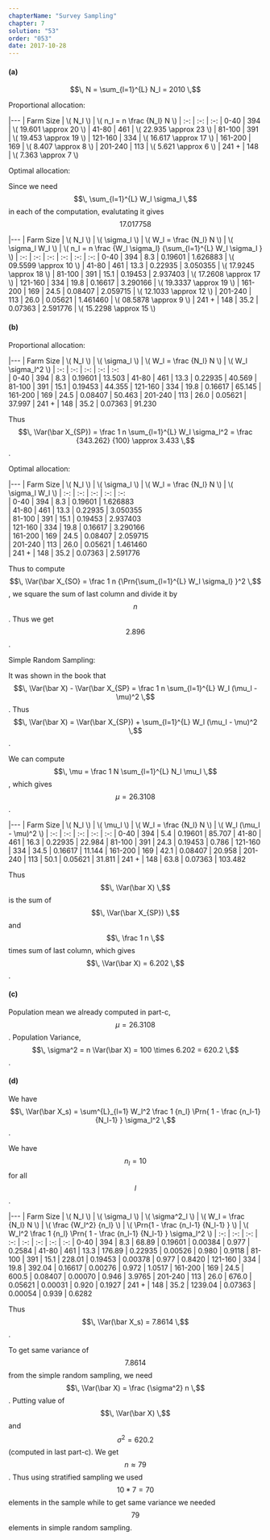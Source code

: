 ```yaml
---
chapterName: "Survey Sampling"
chapter: 7
solution: "53"
order: "053"
date: 2017-10-28 
---
```


#### (a) ####

$$\, N = \sum_{l=1}^{L} N_l = 2010 \,$$

Proportional allocation:

|---
| Farm Size | \\( N_l \\) | \\( n_l = n \frac {N_l} N \\)
| :-:       | :-:         | :-:
| 0-40      | 394         | \\( 19.601 \approx 20 \\) 
| 41-80     | 461         | \\( 22.935 \approx 23 \\)
| 81-100    | 391         | \\( 19.453 \approx 19 \\)
| 121-160   | 334         | \\( 16.617 \approx 17 \\)
| 161-200   | 169         | \\( 8.407 \approx 8 \\)
| 201-240   | 113         | \\( 5.621 \approx 6 \\)
| 241 +     | 148         | \\( 7.363 \approx 7 \\)

Optimal allocation:

Since we need $$\, \sum_{l=1}^{L} W_l \sigma_l \,$$ in each of the computation, evalutating it gives $$\, 17.017758 \,$$

|---
| Farm Size | \\( N_l \\) | \\( \sigma_l \\) | \\( W_l = \frac {N_l} N \\) | \\( \sigma_l W_l \\) | \\( n_l = n \frac {W_l \sigma_l} {\sum_{l=1}^{L} W_l \sigma_l } \\)
| :-:       | :-:         | :-:              | :-:                         | :-:                  | :-:
| 0-40      | 394         | 8.3              | 0.19601                     | 1.626883             | \\( 09.5599 \approx 10 \\)
| 41-80     | 461         | 13.3             | 0.22935                     | 3.050355             | \\( 17.9245 \approx 18 \\)
| 81-100    | 391         | 15.1             | 0.19453                     | 2.937403             | \\( 17.2608 \approx 17 \\)
| 121-160   | 334         | 19.8             | 0.16617                     | 3.290166             | \\( 19.3337 \approx 19 \\)
| 161-200   | 169         | 24.5             | 0.08407                     | 2.059715             | \\( 12.1033 \approx 12 \\)
| 201-240   | 113         | 26.0             | 0.05621                     | 1.461460             | \\( 08.5878 \approx 9 \\)
| 241 +     | 148         | 35.2             | 0.07363                     | 2.591776             | \\( 15.2298 \approx 15 \\)

#### (b) ####

Proportional allocation:

|---
| Farm Size | \\( N_l \\) | \\( \sigma_l \\) | \\( W_l = \frac {N_l} N \\) | \\( W_l \sigma_l^2 \\) 
| :-:       | :-:         | :-:              | :-:                         | :-:     
| 0-40      | 394         |  8.3             | 0.19601                     | 13.503
| 41-80     | 461         | 13.3             | 0.22935                     | 40.569
| 81-100    | 391         | 15.1             | 0.19453                     | 44.355
| 121-160   | 334         | 19.8             | 0.16617                     | 65.145
| 161-200   | 169         | 24.5             | 0.08407                     | 50.463
| 201-240   | 113         | 26.0             | 0.05621                     | 37.997
| 241 +     | 148         | 35.2             | 0.07363                     | 91.230

Thus $$\, \Var(\bar X_{SP}) = \frac 1 n \sum_{l=1}^{L} W_l \sigma_l^2 = \frac {343.262} {100} \approx 3.433 \,$$.

Optimal allocation:

|---
| Farm Size | \\( N_l \\) | \\( \sigma_l \\) | \\( W_l = \frac {N_l} N \\) | \\( \sigma_l W_l \\) 
| :-:       | :-:         | :-:              | :-:                         | :-:                  
| 0-40      | 394         | 8.3              | 0.19601                     | 1.626883             
| 41-80     | 461         | 13.3             | 0.22935                     | 3.050355             
| 81-100    | 391         | 15.1             | 0.19453                     | 2.937403             
| 121-160   | 334         | 19.8             | 0.16617                     | 3.290166             
| 161-200   | 169         | 24.5             | 0.08407                     | 2.059715             
| 201-240   | 113         | 26.0             | 0.05621                     | 1.461460             
| 241 +     | 148         | 35.2             | 0.07363                     | 2.591776             

Thus to compute $$\, \Var(\bar X_{SO} = \frac 1 n {\Prn{\sum_{l=1}^{L} W_l \sigma_l} }^2  \,$$, we square the sum of last column and divide it by $$\, n \,$$. Thus we get $$\, 2.896 \,$$.

Simple Random Sampling:

It was shown in the book that $$\, \Var(\bar X) - \Var(\bar X_{SP} = \frac 1 n \sum_{l=1}^{L} W_l (\mu_l - \mu)^2 \,$$. Thus $$\, \Var(\bar X) = \Var(\bar X_{SP}) + \sum_{l=1}^{L} W_l (\mu_l - \mu)^2 \,$$.

We can compute $$\, \mu = \frac 1 N \sum_{l=1}^{L} N_l \mu_l \,$$, which gives $$\, \mu = 26.3108 \,$$.

|---
| Farm Size | \\( N_l \\) | \\( \mu_l \\) | \\( W_l = \frac {N_l} N \\)    | \\( W_l (\mu_l - \mu)^2 \\) 
| :-:       | :-:         | :-:              | :-:                         | :-:
| 0-40      | 394         | 5.4              | 0.19601                     | 85.707
| 41-80     | 461         | 16.3             | 0.22935                     | 22.984
| 81-100    | 391         | 24.3             | 0.19453                     | 0.786
| 121-160   | 334         | 34.5             | 0.16617                     | 11.144
| 161-200   | 169         | 42.1             | 0.08407                     | 20.958
| 201-240   | 113         | 50.1             | 0.05621                     | 31.811
| 241 +     | 148         | 63.8             | 0.07363                     | 103.482

Thus $$\, \Var(\bar X) \,$$ is the sum of $$\, \Var(\bar X_{SP}) \,$$ and $$\, \frac 1 n \,$$ times sum of last column, which gives $$\, \Var(\bar X) = 6.202 \,$$.

#### (c) ####

Population mean we already computed in part-c, $$\, \mu = 26.3108 \,$$. Population Variance, $$\, \sigma^2 = n \Var(\bar X) = 100 \times 6.202 = 620.2 \,$$.

#### (d) ####

We have $$\, \Var(\bar X_s) = \sum^{L}_{l=1} W_l^2 \frac 1 {n_l} \Prn{ 1 - \frac {n_l-1} {N_l-1} } \sigma_l^2 \,$$.

We have $$\, n_l = 10 \,$$ for all $$\, l \,$$.

|---
| Farm Size | \\( N_l \\) | \\( \sigma_l \\) | \\( \sigma^2_l \\) | \\( W_l = \frac {N_l} N \\) | \\( \frac {W_l^2} {n_l} \\) | \\( \Prn{1 - \frac {n_l-1} {N_l-1} } \\) | \\( W_l^2 \frac 1 {n_l} \Prn{ 1 - \frac {n_l-1} {N_l-1} } \sigma_l^2 \\)
| :-:       | :-:         | :-:              | :-:                | :-:                         | :-:                         | :-:                                      | :-:
| 0-40      | 394         | 8.3              | 68.89              | 0.19601                     | 0.00384                     | 0.977                                    | 0.2584
| 41-80     | 461         | 13.3             | 176.89             | 0.22935                     | 0.00526                     | 0.980                                    | 0.9118
| 81-100    | 391         | 15.1             | 228.01             | 0.19453                     | 0.00378                     | 0.977                                    | 0.8420
| 121-160   | 334         | 19.8             | 392.04             | 0.16617                     | 0.00276                     | 0.972                                    | 1.0517
| 161-200   | 169         | 24.5             | 600.5              | 0.08407                     | 0.00070                     | 0.946                                    | 3.9765
| 201-240   | 113         | 26.0             | 676.0              | 0.05621                     | 0.00031                     | 0.920                                    | 0.1927
| 241 +     | 148         | 35.2             | 1239.04            | 0.07363                     | 0.00054                     | 0.939                                    | 0.6282

Thus $$\, \Var(\bar X_s) = 7.8614 \,$$.

To get same variance of $$\, 7.8614 \,$$ from the simple random sampling, we need $$\, \Var(\bar X) = \frac {\sigma^2} n \,$$. Putting value of $$\, \Var(\bar X) \,$$ and $$\, \sigma^2 = 620.2\,$$(computed in last part-c). We get $$\, n \approx 79 \,$$. Thus using stratified sampling we used $$\, 10*7 = 70 \,$$ elements in the sample while to get same variance we needed $$\, 79 \,$$ elements in simple random sampling.
